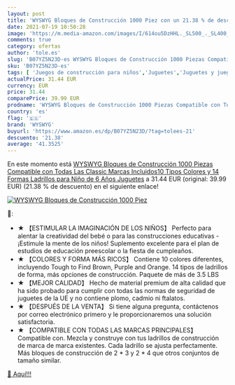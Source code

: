 ```yaml
---
layout: post
title: 'WYSWYG Bloques de Construcción 1000 Piez con un 21.38 % de descuento'
date: 2021-07-19 10:50:28
image: 'https://m.media-amazon.com/images/I/614ou5DzHHL._SL500_._SL400_.jpg'
comments: true
category: ofertas
author: 'tole.es'
slug: 'B07YZ5N23D-es WYSWYG Bloques de Construcción 1000 Piezas Compatible con...'
sku: 'B07YZ5N23D-es'
tags: [ 'Juegos de construcción para niños','Juguetes','Juguetes y juegos','juguetes','wyswyg', ]
actualPrice: 31.44 EUR
currency: EUR
price: 31.44
comparePrice: 39.99 EUR
prodname: 'WYSWYG Bloques de Construcción 1000 Piezas Compatible con Todas Las Classic Marcas Incluidos10 Tipos Colores y 14 Formas Ladrillos para Niño de 6 Años Juguetes'
country: 'es'
flag: '🇪🇸'
brand: 'WYSWYG'
buyurl: 'https://www.amazon.es/dp/B07YZ5N23D/?tag=tolees-21'
descuento: '21.38'
average: '41.3525'
---
```


En este momento está [WYSWYG Bloques de Construcción 1000 Piezas Compatible con Todas Las Classic Marcas Incluidos10 Tipos Colores y 14 Formas Ladrillos para Niño de 6 Años Juguetes](https://www.amazon.es/dp/B07YZ5N23D/?tag=tolees-21) a 31.44 EUR (original: 39.99 EUR) (21.38 %  de descuento) en el siguiente enlace!

[![WYSWYG Bloques de Construcción 1000 Piez](https://m.media-amazon.com/images/I/614ou5DzHHL._SL500_._SL400_.jpg)](https://www.amazon.es/dp/B07YZ5N23D/?tag=tolees-21)

🔎:

- ★ 【ESTIMULAR LA IMAGINACIÓN DE LOS NIÑOS】 Perfecto para alentar la creatividad del bebé o para las construcciones educativas - ¡Estimule la mente de los niños! Suplemento excelente para el plan de estudios de educación preescolar o la fiesta de cumpleaños.
- ★ 【COLORES Y FORMA MÁS RICOS】 Contiene 10 colores diferentes, incluyendo Tough to Find Brown, Purple and Orange. 14 tipos de ladrillos de forma, más opciones de construcción. Paquete de más de 3.5 LBS
- ★ 【MEJOR CALIDAD】 Hecho de material premium de alta calidad que ha sido probado para cumplir con todas las normas de seguridad de juguetes de la UE y no contiene plomo, cadmio ni ftalatos.
- ★ 【DESPUÉS DE LA VENTA】 Si tiene alguna pregunta, contáctenos por correo electrónico primero y le proporcionaremos una solución satisfactoria.
- ★ 【COMPATIBLE CON TODAS LAS MARCAS PRINCIPALES】 Compatible con. Mezcla y construye con tus ladrillos de construcción de marca de marca existentes. Cada ladrillo se ajusta perfectamente. Más bloques de construcción de 2 * 3 y 2 * 4 que otros conjuntos de tamaño similar.

[🛒 Aquí!!!](https://www.amazon.es/dp/B07YZ5N23D/?tag=tolees-21)
